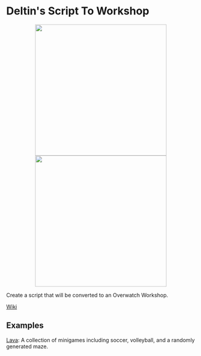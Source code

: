 # Deltin's Script To Workshop
<center>
<img src="https://i.imgur.com/38SWJCm.png" alt="" height="350"/>
<img src="https://i.imgur.com/hFdmeew.png" alt="" height="350"/>
</center>

Create a script that will be converted to an Overwatch Workshop.

[Wiki](https://github.com/ItsDeltin/Overwatch-Script-To-Workshop/wiki)

## Examples

[Lava](https://github.com/ItsDeltin/Lava): A collection of minigames including soccer, volleyball, and a randomly generated maze.
